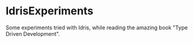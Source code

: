 # IdrisExperiments

Some experiments tried with Idris, while reading the amazing book "Type Driven Development".
